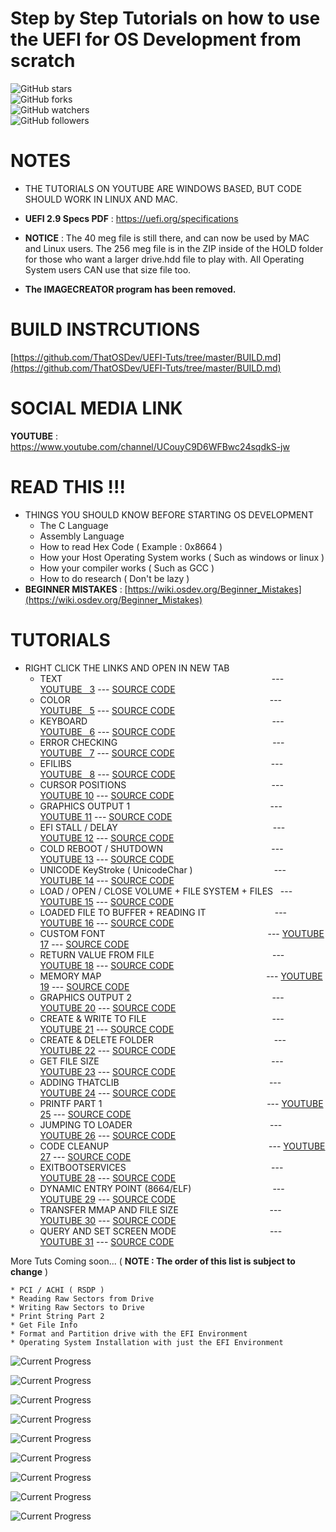 # Step by Step Tutorials on how to use the UEFI for OS Development from scratch

![GitHub stars](https://img.shields.io/github/stars/ThatOSDev/UEFI-Tuts?style=social)  
![GitHub forks](https://img.shields.io/github/forks/ThatOSDev/UEFI-Tuts?style=social)  
![GitHub watchers](https://img.shields.io/github/watchers/ThatOSDev/UEFI-Tuts?style=social)  
![GitHub followers](https://img.shields.io/github/followers/ThatOSDev?style=social)  

# NOTES  
- THE TUTORIALS ON YOUTUBE ARE WINDOWS BASED, BUT CODE SHOULD WORK IN LINUX AND MAC. 

- **UEFI 2.9 Specs PDF** : https://uefi.org/specifications  

- **NOTICE** : The 40 meg file is still there, and can now be used by MAC and Linux users. The 256 meg file is in the ZIP inside of the HOLD folder for those who want a larger drive.hdd file to play with. All Operating System users CAN use that size file too.  

- **The IMAGECREATOR program has been removed.**  


# BUILD INSTRCUTIONS  
[https://github.com/ThatOSDev/UEFI-Tuts/tree/master/BUILD.md](https://github.com/ThatOSDev/UEFI-Tuts/tree/master/BUILD.md)  

# SOCIAL MEDIA LINK
**YOUTUBE** : https://www.youtube.com/channel/UCouyC9D6WFBwc24sqdkS-jw  

# READ THIS !!!
- THINGS YOU SHOULD KNOW BEFORE STARTING OS DEVELOPMENT  
    - The C Language  
    - Assembly Language  
    - How to read Hex Code ( Example : 0x8664 )  
    - How your Host Operating System works ( Such as windows or linux )  
    - How your compiler works ( Such as GCC )  
    - How to do research ( Don't be lazy )  
- **BEGINNER MISTAKES** : [https://wiki.osdev.org/Beginner_Mistakes](https://wiki.osdev.org/Beginner_Mistakes)  


# TUTORIALS
- RIGHT CLICK THE LINKS AND OPEN IN NEW TAB  
    - TEXT &nbsp; &nbsp; &nbsp; &nbsp; &nbsp;&nbsp; &nbsp; &nbsp; &nbsp; &nbsp; &nbsp; &nbsp; &nbsp; &nbsp; &nbsp; &nbsp; &nbsp; &nbsp; &nbsp; &nbsp; &nbsp; &nbsp; &nbsp;&nbsp; &nbsp; &nbsp; &nbsp; &nbsp; &nbsp; &nbsp; &nbsp; &nbsp; &nbsp; &nbsp; &nbsp; &nbsp; &nbsp; &nbsp; &nbsp; &nbsp; &nbsp; &nbsp; &nbsp; --- [YOUTUBE&nbsp;&nbsp; 3](https://www.youtube.com/watch?v=vo1Q2th7l3I)  ---  [SOURCE CODE](https://github.com/ThatOSDev/UEFI-Tuts/tree/master/src/tutorial%201)  
    - COLOR &nbsp; &nbsp; &nbsp;&nbsp; &nbsp; &nbsp; &nbsp; &nbsp; &nbsp; &nbsp; &nbsp; &nbsp; &nbsp; &nbsp; &nbsp; &nbsp; &nbsp; &nbsp; &nbsp; &nbsp; &nbsp;&nbsp; &nbsp; &nbsp; &nbsp; &nbsp; &nbsp; &nbsp; &nbsp; &nbsp; &nbsp; &nbsp; &nbsp; &nbsp; &nbsp; &nbsp; &nbsp; &nbsp; &nbsp; &nbsp; &nbsp; --- [YOUTUBE&nbsp;&nbsp; 5](https://www.youtube.com/watch?v=MlJCHIgGj4g)  ---  [SOURCE CODE](https://github.com/ThatOSDev/UEFI-Tuts/tree/master/src/tutorial%202)  
    - KEYBOARD &nbsp; &nbsp; &nbsp; &nbsp; &nbsp; &nbsp; &nbsp; &nbsp; &nbsp; &nbsp; &nbsp; &nbsp; &nbsp; &nbsp; &nbsp; &nbsp; &nbsp; &nbsp;&nbsp; &nbsp; &nbsp; &nbsp; &nbsp; &nbsp; &nbsp; &nbsp; &nbsp; &nbsp; &nbsp; &nbsp;&nbsp; &nbsp; &nbsp; &nbsp; &nbsp; &nbsp; &nbsp; &nbsp; --- [YOUTUBE&nbsp;&nbsp; 6](https://www.youtube.com/watch?v=27xFmX0RK8s)  ---  [SOURCE CODE](https://github.com/ThatOSDev/UEFI-Tuts/tree/master/src/tutorial%203)  
    - ERROR CHECKING &nbsp; &nbsp;&nbsp; &nbsp; &nbsp; &nbsp; &nbsp; &nbsp; &nbsp; &nbsp; &nbsp; &nbsp; &nbsp; &nbsp; &nbsp; &nbsp; &nbsp; &nbsp; &nbsp; &nbsp; &nbsp; &nbsp; &nbsp; &nbsp; &nbsp; &nbsp; &nbsp; &nbsp; &nbsp; &nbsp;&nbsp; &nbsp; --- [YOUTUBE&nbsp;&nbsp; 7](https://www.youtube.com/watch?v=lLb_Chaf8zk)  ---  [SOURCE CODE](https://github.com/ThatOSDev/UEFI-Tuts/tree/master/src/tutorial%204)  
    - EFILIBS &nbsp; &nbsp; &nbsp; &nbsp; &nbsp; &nbsp; &nbsp; &nbsp; &nbsp; &nbsp; &nbsp; &nbsp; &nbsp; &nbsp; &nbsp; &nbsp; &nbsp; &nbsp; &nbsp; &nbsp; &nbsp; &nbsp; &nbsp; &nbsp; &nbsp; &nbsp; &nbsp; &nbsp; &nbsp; &nbsp; &nbsp; &nbsp; &nbsp; &nbsp; &nbsp; &nbsp; &nbsp; &nbsp; &nbsp; &nbsp; --- [YOUTUBE&nbsp;&nbsp; 8](https://www.youtube.com/watch?v=6YN18i6Ws18)  ---  [SOURCE CODE](https://github.com/ThatOSDev/UEFI-Tuts/tree/master/src/tutorial%205) 
    - CURSOR POSITIONS &nbsp; &nbsp; &nbsp; &nbsp; &nbsp; &nbsp; &nbsp; &nbsp; &nbsp; &nbsp; &nbsp; &nbsp; &nbsp; &nbsp; &nbsp; &nbsp; &nbsp; &nbsp; &nbsp; &nbsp; &nbsp; &nbsp; &nbsp; &nbsp; &nbsp; &nbsp; &nbsp; &nbsp; &nbsp; --- [YOUTUBE 10](https://www.youtube.com/watch?v=H-pzGdDZDKA)  ---  [SOURCE CODE](https://github.com/ThatOSDev/UEFI-Tuts/tree/master/src/tutorial%206) 
    - GRAPHICS OUTPUT 1 &nbsp; &nbsp; &nbsp; &nbsp; &nbsp; &nbsp; &nbsp; &nbsp; &nbsp; &nbsp; &nbsp; &nbsp; &nbsp; &nbsp; &nbsp; &nbsp; &nbsp; &nbsp; &nbsp; &nbsp; &nbsp; &nbsp; &nbsp; &nbsp; &nbsp; &nbsp; &nbsp; &nbsp; --- [YOUTUBE 11](https://www.youtube.com/watch?v=eypFh_k86BM)  ---  [SOURCE CODE](https://github.com/ThatOSDev/UEFI-Tuts/tree/master/src/tutorial%207)
    - EFI STALL / DELAY &nbsp; &nbsp; &nbsp; &nbsp; &nbsp; &nbsp; &nbsp; &nbsp; &nbsp; &nbsp; &nbsp; &nbsp; &nbsp; &nbsp; &nbsp; &nbsp; &nbsp; &nbsp; &nbsp; &nbsp; &nbsp; &nbsp; &nbsp; &nbsp; &nbsp; &nbsp; &nbsp; &nbsp; &nbsp; &nbsp; &nbsp; --- [YOUTUBE 12](https://www.youtube.com/watch?v=hMTGmX4_mUY)  ---  [SOURCE CODE](https://github.com/ThatOSDev/UEFI-Tuts/tree/master/src/tutorial%208)    
    - COLD REBOOT / SHUTDOWN &nbsp;&nbsp;&nbsp; &nbsp;&nbsp; &nbsp; &nbsp; &nbsp; &nbsp; &nbsp; &nbsp; &nbsp; &nbsp; &nbsp; &nbsp; &nbsp; &nbsp; &nbsp; &nbsp; &nbsp; &nbsp; &nbsp; &nbsp; --- [YOUTUBE 13](https://www.youtube.com/watch?v=JXxgnGzUFqQ)  ---  [SOURCE CODE](https://github.com/ThatOSDev/UEFI-Tuts/tree/master/src/tutorial%209)  
    - UNICODE KeyStroke ( UnicodeChar ) &nbsp; &nbsp; &nbsp; &nbsp; &nbsp; &nbsp; &nbsp; &nbsp; &nbsp; &nbsp; &nbsp; &nbsp; &nbsp; &nbsp; &nbsp; &nbsp; --- [YOUTUBE 14](https://www.youtube.com/watch?v=a4NJCuvfaPc)  ---  [SOURCE CODE](https://github.com/ThatOSDev/UEFI-Tuts/tree/master/src/tutorial%2010)
    - LOAD / OPEN / CLOSE VOLUME + FILE SYSTEM + FILES &nbsp; --- [YOUTUBE 15](https://www.youtube.com/watch?v=Zgiyy0Ysh08)  ---  [SOURCE CODE](https://github.com/ThatOSDev/UEFI-Tuts/tree/master/src/tutorial%2011)  
    - LOADED FILE TO BUFFER + READING IT &nbsp; &nbsp;&nbsp; &nbsp; &nbsp; &nbsp; &nbsp; &nbsp; &nbsp; &nbsp; &nbsp; &nbsp; &nbsp; &nbsp; --- [YOUTUBE 16](https://www.youtube.com/watch?v=rgDN0kTP-fY)  ---  [SOURCE CODE](https://github.com/ThatOSDev/UEFI-Tuts/tree/master/src/tutorial%2012)
    - CUSTOM FONT &nbsp; &nbsp; &nbsp; &nbsp; &nbsp; &nbsp; &nbsp; &nbsp; &nbsp; &nbsp; &nbsp; &nbsp; &nbsp; &nbsp; &nbsp; &nbsp; &nbsp; &nbsp; &nbsp; &nbsp; &nbsp; &nbsp; &nbsp; &nbsp; &nbsp; &nbsp; &nbsp; &nbsp; &nbsp; &nbsp; &nbsp; &nbsp; &nbsp;--- [YOUTUBE 17](https://www.youtube.com/watch?v=9YGmVDYyEVw)  ---  [SOURCE CODE](https://github.com/ThatOSDev/UEFI-Tuts/tree/master/src/tutorial%2013)
	- RETURN VALUE FROM FILE &nbsp; &nbsp; &nbsp; &nbsp; &nbsp; &nbsp; &nbsp; &nbsp; &nbsp; &nbsp; &nbsp; &nbsp; &nbsp; &nbsp; &nbsp; &nbsp; &nbsp; &nbsp; &nbsp; &nbsp; &nbsp; &nbsp; &nbsp; &nbsp;--- [YOUTUBE 18](https://www.youtube.com/watch?v=Ocvse6DGv3U)  ---  [SOURCE CODE](https://github.com/ThatOSDev/UEFI-Tuts/tree/master/src/tutorial%2014)
	- MEMORY MAP &nbsp;&nbsp; &nbsp; &nbsp; &nbsp; &nbsp; &nbsp; &nbsp; &nbsp; &nbsp; &nbsp; &nbsp; &nbsp; &nbsp; &nbsp; &nbsp; &nbsp; &nbsp; &nbsp; &nbsp; &nbsp; &nbsp; &nbsp; &nbsp; &nbsp; &nbsp; &nbsp; &nbsp; &nbsp; &nbsp; &nbsp; &nbsp; &nbsp; &nbsp;--- [YOUTUBE 19](https://www.youtube.com/watch?v=dw5YKZkHY-U)  ---  [SOURCE CODE](https://github.com/ThatOSDev/UEFI-Tuts/tree/master/src/tutorial%2015)
	- GRAPHICS OUTPUT 2 &nbsp; &nbsp; &nbsp; &nbsp; &nbsp; &nbsp; &nbsp; &nbsp; &nbsp; &nbsp; &nbsp; &nbsp; &nbsp; &nbsp; &nbsp; &nbsp; &nbsp; &nbsp; &nbsp; &nbsp; &nbsp; &nbsp; &nbsp; &nbsp; &nbsp; &nbsp; &nbsp; &nbsp; --- [YOUTUBE 20](https://www.youtube.com/watch?v=pYF0vlCDITc)  ---  [SOURCE CODE](https://github.com/ThatOSDev/UEFI-Tuts/tree/master/src/tutorial%2016)
	- CREATE & WRITE TO FILE &nbsp; &nbsp; &nbsp; &nbsp; &nbsp; &nbsp; &nbsp; &nbsp; &nbsp; &nbsp; &nbsp; &nbsp; &nbsp; &nbsp; &nbsp; &nbsp; &nbsp; &nbsp; &nbsp; &nbsp; &nbsp; &nbsp; &nbsp; &nbsp; &nbsp; --- [YOUTUBE 21](https://www.youtube.com/watch?v=_It1OboMmtw)  ---  [SOURCE CODE](https://github.com/ThatOSDev/UEFI-Tuts/tree/master/src/tutorial%2017)
	- CREATE & DELETE FOLDER &nbsp; &nbsp; &nbsp; &nbsp; &nbsp; &nbsp; &nbsp; &nbsp; &nbsp; &nbsp; &nbsp; &nbsp; &nbsp; &nbsp; &nbsp; &nbsp; &nbsp; &nbsp; &nbsp; &nbsp; &nbsp; &nbsp; &nbsp; &nbsp; --- [YOUTUBE 22](https://www.youtube.com/watch?v=mDc_KtOQPas)  ---  [SOURCE CODE](https://github.com/ThatOSDev/UEFI-Tuts/tree/master/src/tutorial%2018)
	- GET FILE SIZE &nbsp; &nbsp; &nbsp;&nbsp; &nbsp; &nbsp; &nbsp; &nbsp; &nbsp; &nbsp; &nbsp; &nbsp; &nbsp; &nbsp; &nbsp; &nbsp; &nbsp; &nbsp; &nbsp; &nbsp; &nbsp; &nbsp; &nbsp; &nbsp; &nbsp; &nbsp; &nbsp; &nbsp; &nbsp; &nbsp; &nbsp; &nbsp; &nbsp; &nbsp; &nbsp; --- [YOUTUBE 23](https://www.youtube.com/watch?v=qNu4TSPuUDg)  ---  [SOURCE CODE](https://github.com/ThatOSDev/UEFI-Tuts/tree/master/src/tutorial%2019)
	- ADDING THATCLIB &nbsp; &nbsp; &nbsp; &nbsp; &nbsp; &nbsp; &nbsp; &nbsp; &nbsp; &nbsp; &nbsp; &nbsp; &nbsp; &nbsp; &nbsp; &nbsp; &nbsp; &nbsp; &nbsp; &nbsp; &nbsp; &nbsp; &nbsp; &nbsp; &nbsp; &nbsp; &nbsp; &nbsp; &nbsp; &nbsp; --- [YOUTUBE 24](https://www.youtube.com/watch?v=hmXwtUZpbsc)  ---  [SOURCE CODE](https://github.com/ThatOSDev/UEFI-Tuts/tree/master/src/tutorial%2020)
	- PRINTF PART 1 &nbsp; &nbsp; &nbsp; &nbsp; &nbsp; &nbsp; &nbsp; &nbsp; &nbsp; &nbsp; &nbsp; &nbsp; &nbsp; &nbsp; &nbsp; &nbsp; &nbsp; &nbsp; &nbsp; &nbsp; &nbsp; &nbsp; &nbsp; &nbsp; &nbsp; &nbsp; &nbsp; &nbsp; &nbsp; &nbsp; &nbsp; &nbsp; &nbsp; --- [YOUTUBE 25](https://www.youtube.com/watch?v=CEtqrcNtAoM)  ---  [SOURCE CODE](https://github.com/ThatOSDev/UEFI-Tuts/tree/master/src/tutorial%2021)
	- JUMPING TO LOADER &nbsp;&nbsp; &nbsp; &nbsp; &nbsp; &nbsp; &nbsp; &nbsp; &nbsp; &nbsp; &nbsp; &nbsp; &nbsp; &nbsp; &nbsp; &nbsp; &nbsp; &nbsp; &nbsp; &nbsp; &nbsp; &nbsp; &nbsp; &nbsp; &nbsp; &nbsp; &nbsp; &nbsp; --- [YOUTUBE 26](https://www.youtube.com/watch?v=4xIyoNgCWYM)  ---  [SOURCE CODE](https://github.com/ThatOSDev/UEFI-Tuts/tree/master/src/tutorial%2022)
	- CODE CLEANUP &nbsp; &nbsp; &nbsp; &nbsp; &nbsp; &nbsp; &nbsp; &nbsp; &nbsp; &nbsp; &nbsp; &nbsp; &nbsp; &nbsp; &nbsp; &nbsp; &nbsp; &nbsp; &nbsp; &nbsp; &nbsp; &nbsp; &nbsp; &nbsp; &nbsp; &nbsp; &nbsp; &nbsp; &nbsp; &nbsp; &nbsp; &nbsp; --- [YOUTUBE 27](https://www.youtube.com/watch?v=4UFO1Um6Uo0)  ---  [SOURCE CODE](https://github.com/ThatOSDev/UEFI-Tuts/tree/master/src/tutorial%2023)  
	- EXITBOOTSERVICES &nbsp; &nbsp; &nbsp; &nbsp; &nbsp; &nbsp; &nbsp; &nbsp; &nbsp; &nbsp; &nbsp; &nbsp; &nbsp; &nbsp; &nbsp; &nbsp; &nbsp; &nbsp; &nbsp; &nbsp; &nbsp; &nbsp; &nbsp; &nbsp; &nbsp; &nbsp; &nbsp; &nbsp; &nbsp; --- [YOUTUBE 28](https://www.youtube.com/watch?v=EghNm2dDF8c)  ---  [SOURCE CODE](https://github.com/ThatOSDev/UEFI-Tuts/tree/master/src/tutorial%2024)
	- DYNAMIC ENTRY POINT (8664/ELF) &nbsp; &nbsp; &nbsp; &nbsp; &nbsp; &nbsp; &nbsp; &nbsp; &nbsp; &nbsp; &nbsp; &nbsp; &nbsp; &nbsp; &nbsp; &nbsp; --- [YOUTUBE 29](https://www.youtube.com/watch?v=-wJsAhUIu2k)  ---  [SOURCE CODE](https://github.com/ThatOSDev/UEFI-Tuts/tree/master/src/tutorial%2025)
	- TRANSFER MMAP AND FILE SIZE &nbsp; &nbsp; &nbsp; &nbsp; &nbsp; &nbsp; &nbsp; &nbsp; &nbsp; &nbsp; &nbsp; &nbsp; &nbsp; &nbsp; &nbsp; &nbsp; &nbsp; &nbsp; --- [YOUTUBE 30](https://www.youtube.com/watch?v=KEaKvJU2bTk)  ---  [SOURCE CODE](https://github.com/ThatOSDev/UEFI-Tuts/tree/master/src/tutorial%2026)
	- QUERY AND SET SCREEN MODE &nbsp;&nbsp; &nbsp; &nbsp; &nbsp; &nbsp; &nbsp; &nbsp; &nbsp; &nbsp; &nbsp; &nbsp; &nbsp; &nbsp; &nbsp; &nbsp; &nbsp; &nbsp; &nbsp; --- [YOUTUBE 31](https://www.youtube.com/watch?v=ZKwC8pWvCyE)  ---  [SOURCE CODE](https://github.com/ThatOSDev/UEFI-Tuts/tree/master/src/tutorial%2027)

More Tuts Coming soon... ( **NOTE : The order of this list is subject to change** )  

	* PCI / ACHI ( RSDP ) 
	* Reading Raw Sectors from Drive  
	* Writing Raw Sectors to Drive  
	* Print String Part 2  
	* Get File Info	 
	* Format and Partition drive with the EFI Environment  
	* Operating System Installation with just the EFI Environment  

![Current Progress](progress.png)  

![Current Progress](progress2.png)  

![Current Progress](progress3.png)  

![Current Progress](progress4.png)  

![Current Progress](progress5.png)  

![Current Progress](progress6.png)  

![Current Progress](progress7.png)  

![Current Progress](progress8.png) 

![Current Progress](progress9.png) 

